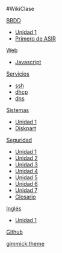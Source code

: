 #WikiClase


[BBDD]()
	
* [Unidad 1]()
* [Primero de ASIR](pages/uploads/documents/bbdd/1asir.md)

[Web]()

* [Javascript](pages/uploads/documents/web/JavaScript.md)

[Servicios]()

* [ssh](pages/uploads/documents/Servicios/ssh.md)
* [dhcp](pages/uploads/documents/Servicios/dhcp.md)
* [dns](pages/uploads/documents/Servicios/dns.md)

[Sistemas]()

* [Unidad 1](pages/uploads/documents/Sistemas/Unidad1.md)
* [Diskpart](pages/uploads/documents/Sistemas/diskpart.md)


[Seguridad]()

* [Unidad 1](pages/uploads/documents/Seguridad/Unidad1.md)
* [Unidad 2](pages/uploads/documents/Seguridad/Unidad2.md)
* [Unidad 3](pages/uploads/documents/Seguridad/Unidad3.md)
* [Unidad 4](pages/uploads/documents/Seguridad/Unidad4.md)
* [Unidad 5](pages/uploads/documents/Seguridad/Unidad5.md)
* [Unidad 6](pages/uploads/documents/Seguridad/Unidad6.md)
* [Unidad 7](pages/uploads/documents/Seguridad/Unidad7.md)
* [Glosario](pages/uploads/documents/Seguridad/Glosario.md)

[Inglés]()

* [Unidad 1](pages/uploads/documents/Ingles/Unidad1.md)


[Github](https://github.com/adelgadov/clase)


[gimmick:theme](slate)

